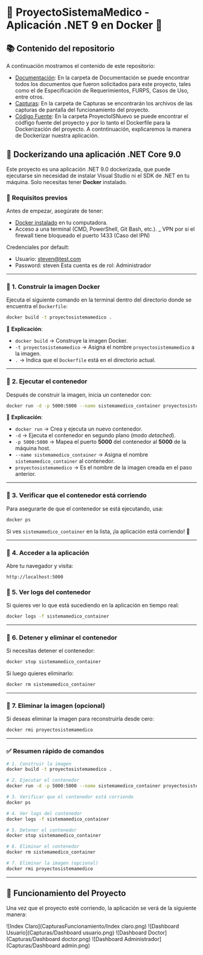 ﻿# 🏥 ProyectoSistemaMedico  - Aplicación .NET 9 en Docker 🥼

## 📚 Contenido del repositorio

A continuación mostramos el contenido de este repositorio:

 - [Documentación](): En la carpeta de Documentación se puede encontrar todos los documentos que fueron solicitados para este proyecto, tales como el de Especificación de Requerimientos, FURPS, Casos de Uso, entre otros.
 - [Capturas](): En la carpeta de Capturas se encontrarán los archivos de las capturas de pantalla del funcionamiento del proyecto.
 - [Código Fuente](): En la carpeta ProyectoISNuevo se puede encontrar el códfigo fuente del proyecto y por lo tanto el Dockerfile para la Dockerización del proyecto. A contntinuación, explicaremos la manera de Dockerizar nuestra aplicación.

## 📝 Dockerizando una aplicación .NET Core 9.0

Este proyecto es una aplicación .NET 9.0 dockerizada, que puede ejecutarse sin necesidad de instalar Visual Studio ni el SDK de .NET en tu máquina. Solo necesitas tener **Docker** instalado.

### 📌 **Requisitos previos**
Antes de empezar, asegúrate de tener:
- [Docker instalado](https://www.docker.com/get-started) en tu computadora.
- Acceso a una terminal (CMD, PowerShell, Git Bash, etc.).
_ VPN por si el firewall tiene bloqueado el puerto 1433 (Caso del IPN)

Credenciales por default:
- Usuario: steven@test.com
- Password: steven
Esta cuenta es de rol: Administrador

---

### 🚀 **1. Construir la imagen Docker**
Ejecuta el siguiente comando en la terminal dentro del directorio donde se encuentra el `Dockerfile`:

```sh
docker build -t proyectosistemamedico .
```

📌 **Explicación**:
- `docker build` → Construye la imagen Docker.
- `-t proyectosistemamedico` → Asigna el nombre `proyectosistemamedico` a la imagen.
- `.` → Indica que el `Dockerfile` está en el directorio actual.

---

### 🚀 **2. Ejecutar el contenedor**
Después de construir la imagen, inicia un contenedor con:

```sh
docker run -d -p 5000:5000 --name sistemamedico_container proyectosistemamedico
```

📌 **Explicación**:
- `docker run` → Crea y ejecuta un nuevo contenedor.
- `-d` → Ejecuta el contenedor en segundo plano (modo *detached*).
- `-p 5000:5000` → Mapea el puerto **5000** del contenedor al **5000** de la máquina host.
- `--name sistemamedico_container` → Asigna el nombre `sistemamedico_container` al contenedor.
- `proyectosistemamedico` → Es el nombre de la imagen creada en el paso anterior.

---

### 🚀 **3. Verificar que el contenedor está corriendo**
Para asegurarte de que el contenedor se está ejecutando, usa:

```sh
docker ps
```

Si ves `sistemamedico_container` en la lista, ¡la aplicación está corriendo! 🎉

---

### 🚀 **4. Acceder a la aplicación**
Abre tu navegador y visita:

```
http://localhost:5000
```


### 🚀 **5. Ver logs del contenedor**
Si quieres ver lo que está sucediendo en la aplicación en tiempo real:

```sh
docker logs -f sistemamedico_container
```

---

### 🚀 **6. Detener y eliminar el contenedor**
Si necesitas detener el contenedor:

```sh
docker stop sistemamedico_container
```

Si luego quieres eliminarlo:

```sh
docker rm sistemamedico_container
```

---

### 🚀 **7. Eliminar la imagen (opcional)**
Si deseas eliminar la imagen para reconstruirla desde cero:

```sh
docker rmi proyectosistemamedico
```

---

### ✅ **Resumen rápido de comandos**
```sh
# 1. Construir la imagen
docker build -t proyectosistemamedico .

# 2. Ejecutar el contenedor
docker run -d -p 5000:5000 --name sistemamedico_container proyectosistemamedico

# 3. Verificar que el contenedor está corriendo
docker ps

# 4. Ver logs del contenedor
docker logs -f sistemamedico_container

# 5. Detener el contenedor
docker stop sistemamedico_container

# 6. Eliminar el contenedor
docker rm sistemamedico_container

# 7. Eliminar la imagen (opcional)
docker rmi proyectosistemamedico

```

---

## 📸 Funcionamiento del Proyecto

Una vez que el proyecto esté corriendo, la aplicación se verá de la siguiente manera:

![Index Claro](CapturasFuncionamiento/Index claro.png)
![Dashboard Usuario](Capturas/Dashboard usuario.png)
![Dashboard Doctor](Capturas/Dashboard doctor.png)
![Dashboard Administrador](Capturas/Dashboard admin.png)
